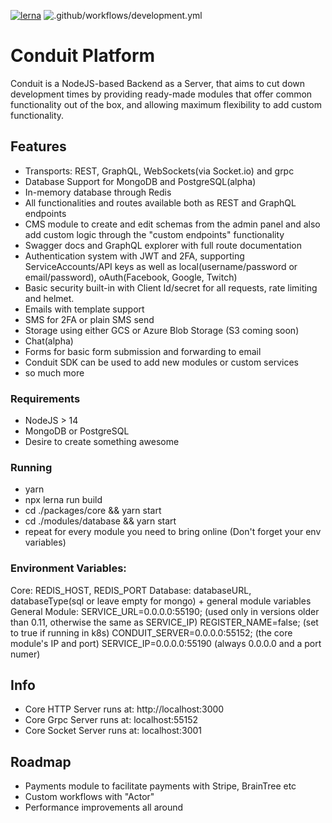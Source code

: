 [![lerna](https://img.shields.io/badge/maintained%20with-lerna-cc00ff.svg)](https://lerna.js.org/)
![.github/workflows/development.yml](https://github.com/Quintessential-SFT/conduit/workflows/.github/workflows/development.yml/badge.svg?branch=master)

# Conduit Platform

Conduit is a NodeJS-based Backend as a Server, that aims to cut down development times
by providing ready-made modules that offer common functionality out of the box, and allowing
maximum flexibility to add custom functionality.

## Features
- Transports: REST, GraphQL, WebSockets(via Socket.io) and grpc
- Database Support for MongoDB and PostgreSQL(alpha)
- In-memory database through Redis
- All functionalities and routes available both as REST and GraphQL endpoints
- CMS module to create and edit schemas from the admin panel and also 
  add custom logic through the "custom endpoints" functionality
- Swagger docs and GraphQL explorer with full route documentation
- Authentication system with JWT and 2FA, supporting ServiceAccounts/API keys as well as
local(username/password or email/password), oAuth(Facebook, Google, Twitch)
- Basic security built-in with Client Id/secret for all requests, rate limiting and helmet.
- Emails with template support
- SMS for 2FA or plain SMS send
- Storage using either GCS or Azure Blob Storage (S3 coming soon)
- Chat(alpha)
- Forms for basic form submission and forwarding to email
- Conduit SDK can be used to add new modules or custom services
- so much more

### Requirements

- NodeJS > 14
- MongoDB or PostgreSQL
- Desire to create something awesome

### Running

- yarn
- npx lerna run build
- cd ./packages/core && yarn start
- cd ./modules/database && yarn start
- repeat for every module you need to bring online (Don't forget your env variables)

### Environment Variables:
Core: REDIS_HOST, REDIS_PORT
Database: databaseURL, databaseType(sql or leave empty for mongo) + general module variables
General Module:
SERVICE_URL=0.0.0.0:55190; (used only in versions older than  0.11, otherwise the same as SERVICE_IP) 
REGISTER_NAME=false; (set to true if running in k8s)
CONDUIT_SERVER=0.0.0.0:55152; (the core module's IP and port)
SERVICE_IP=0.0.0.0:55190 (always 0.0.0.0 and a port numer)


## Info

- Core HTTP Server runs at: http://localhost:3000
- Core Grpc Server runs at: localhost:55152
- Core Socket Server runs at: localhost:3001

## Roadmap
* Payments module to facilitate payments with Stripe, BrainTree etc
* Custom workflows with "Actor"
* Performance improvements all around
